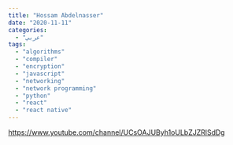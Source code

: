 ```yaml
---
title: "Hossam Abdelnasser"
date: "2020-11-11"
categories:
  - "عربي"
tags:
  - "algorithms"
  - "compiler"
  - "encryption"
  - "javascript"
  - "networking"
  - "network programming"
  - "python"
  - "react"
  - "react native"
---
```


https://www.youtube.com/channel/UCsOAJUByh1oULbZJZRlSdDg
